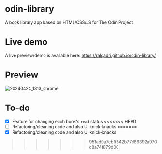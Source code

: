 # odin-library
A book library app based on HTML/CSS/JS for The Odin Project.

# Live demo
A live preview/demo is available here: https://ralqadri.github.io/odin-library/

# Preview
![20240424_1313_chrome](https://github.com/ralqadri/odin-library/assets/57430190/ee6ae8b6-cd3b-4156-a42e-d27409ecb8a8)

# To-do
- [x] Feature for changing each book's `read` status
<<<<<<< HEAD
- [ ] Refactoring/cleaning code and also UI knick-knacks
=======
- [x] Refactoring/cleaning code and also UI knick-knacks
>>>>>>> 951ad0a7ebff542b77d86392a970c8a74f879d00
